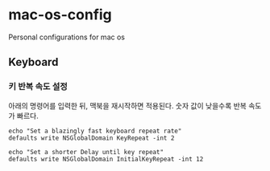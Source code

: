 # mac-os-config
Personal configurations for mac os

## Keyboard

### 키 반복 속도 설정
아래의 명령어를 입력한 뒤, 맥북을 재시작하면 적용된다.
숫자 값이 낮을수록 반복 속도가 빠르다.
```
echo "Set a blazingly fast keyboard repeat rate"
defaults write NSGlobalDomain KeyRepeat -int 2
	
echo "Set a shorter Delay until key repeat"
defaults write NSGlobalDomain InitialKeyRepeat -int 12
```
